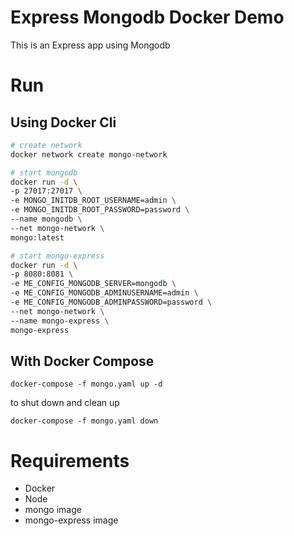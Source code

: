 # Express Mongodb Docker Demo


This is an Express app using Mongodb 

# Run

## Using Docker Cli

```bash
# create network
docker network create mongo-network

# start mongodb
docker run -d \
-p 27017:27017 \
-e MONGO_INITDB_ROOT_USERNAME=admin \
-e MONGO_INITDB_ROOT_PASSWORD=password \
--name mongodb \
--net mongo-network \
mongo:latest

# start mongo-express
docker run -d \
-p 8080:8081 \
-e ME_CONFIG_MONGODB_SERVER=mongodb \
-e ME_CONFIG_MONGODB_ADMINUSERNAME=admin \
-e ME_CONFIG_MONGODB_ADMINPASSWORD=password \
--net mongo-network \
--name mongo-express \
mongo-express
```

## With Docker Compose

`docker-compose -f mongo.yaml up -d`

to shut down and clean up

`docker-compose -f mongo.yaml down`

# Requirements

* Docker
* Node
* mongo image
* mongo-express image

